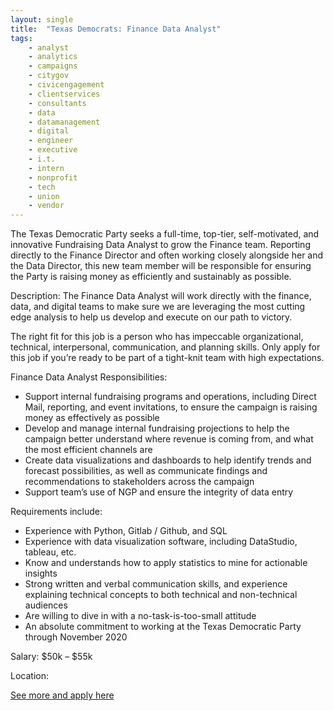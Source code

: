 ```yaml
---
layout: single
title:  "Texas Democrats: Finance Data Analyst"
tags: 
    - analyst
    - analytics
    - campaigns
    - citygov
    - civicengagement
    - clientservices
    - consultants
    - data
    - datamanagement
    - digital
    - engineer
    - executive
    - i.t.
    - intern
    - nonprofit
    - tech
    - union
    - vendor
---
```


The Texas Democratic Party seeks a full-time, top-tier, self-motivated, and innovative Fundraising Data Analyst to grow the Finance team. Reporting directly to the Finance Director and often working closely alongside her and the Data Director, this new team member will be responsible for ensuring the Party is raising money as efficiently and sustainably as possible.

Description: The Finance Data Analyst will work directly with the finance, data, and digital teams to make sure we are leveraging the most cutting edge analysis to help us develop and execute on our path to victory.

The right fit for this job is a person who has impeccable organizational, technical, interpersonal, communication, and planning skills. Only apply for this job if you’re ready to be part of a tight-knit team with high expectations.


Finance Data Analyst Responsibilities:
* Support internal fundraising programs and operations, including Direct Mail, reporting, and event invitations, to ensure the campaign is raising money as effectively as possible
* Develop and manage internal fundraising projections to help the campaign better understand where revenue is coming from, and what the most efficient channels are
* Create data visualizations and dashboards to help identify trends and forecast possibilities, as well as communicate findings and recommendations to stakeholders across the campaign
* Support team’s use of NGP and ensure the integrity of data entry


Requirements include:
* Experience with Python, Gitlab / Github, and SQL
* Experience with data visualization software, including DataStudio, tableau, etc.
* Know and understands how to apply statistics to mine for actionable insights
* Strong written and verbal communication skills, and experience explaining technical concepts to both technical and non-technical audiences
* Are willing to dive in with a no-task-is-too-small attitude
* An absolute commitment to working at the Texas Democratic Party through November 2020


Salary: $50k – $55k 

Location: 


[See more and apply here](https://www.texasdemocrats.org/work-with-us/#fin)

